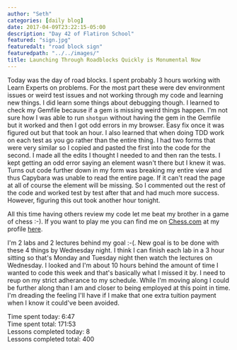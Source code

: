 ```yaml
---
author: "Seth"
categories: [daily blog]
date: 2017-04-09T23:22:15-05:00
description: "Day 42 of Flatiron School"
featured: "sign.jpg"
featuredalt: "road block sign"
featuredpath: "../../images/"
title: Launching Through Roadblocks Quickly is Monumental Now
---
```


Today was the day of road blocks. I spent probably 3 hours working with Learn Experts on problems. For the most part these were dev environment issues or weird test issues and not working through my code and learning new things. I did learn some things about debugging though. I learned to check my Gemfile because if a gem is missing weird things happen. I'm not sure how I was able to run `shotgun` without having the gem in the Gemfile but it worked and then I got odd errors in my browser. Easy fix once it was figured out but that took an hour. I also learned that when doing TDD work on each test as you go rather than the entire thing. I had two forms that were very similar so I copied and pasted the first into the code for the second. I made all the edits I thought I needed to and then ran the tests. I kept getting an odd error saying an element wasn't there but I knew it was. Turns out code further down in my form was breaking my entire view and thus Capybara was unable to read the entire page. If it can't read the page at all of course the element will be missing. So I commented out the rest of the code and worked test by test after that and had much more success. However, figuring this out took another hour tonight.

All this time having others review my code let me beat my brother in a game of chess :-). If you want to play me you can find me on [Chess.com][1] at my profile [here][2].

I'm 2 labs and 2 lectures behind my goal :-(. New goal is to be done with these 4 things by Wednesday night. I think I can finish each lab in a 3 hour sitting so that's Monday and Tuesday night then watch the lectures on Wednesday. I looked and I'm about 10 hours behind the amount of time I wanted to code this week and that's basically what I missed it by. I need to reup on my strict adherance to my schedule. While I'm moving along I could be further along than I am and closer to being employed at this point in time. I'm dreading the feeling I'll have if I make that one extra tuition payment when I know it could've been avoided.

Time spent today: 6:47  
Time spent total: 171:53  
Lessons completed today: 8  
Lessons completed total: 400

  [1]:https://www.chess.com/
  [2]:https://www.chess.com/member/itzsaga
